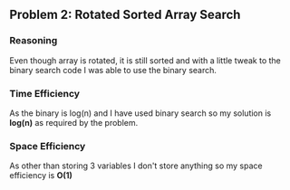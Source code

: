 ## Problem 2: Rotated Sorted Array Search
### Reasoning
Even though array is rotated, it is still sorted and with a little tweak to the binary search code I was able to use the binary search. 

### Time Efficiency
As the binary is log(n) and I have used binary search so my solution is **log(n)** as required by the problem.

### Space Efficiency
As other than storing 3 variables I don't store anything so my space efficiency is **O(1)**